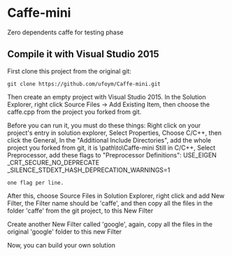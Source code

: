 # Caffe-mini
Zero dependents caffe for testing phase

## Compile it with Visual Studio 2015
First clone this project from the original git:

    git clone https://github.com/ufoym/Caffe-mini.git

Then create an empty project with Visual Studio 2015. In the Solution Explorer, right click Source Files -> Add Existing Item, then choose the caffe.cpp from the project you forked from git.

Before you can run it, you must do these things:
    Right click on your project's entry in solution explorer,
    Select Properties,
	Choose C/C++, then click the General,
	In the "Additional Include Directories", add the whole project you forked from git, it is \path\to\Caffe-mini
	Still in C/C++, Select Preprocessor,
    add these flags to "Preprocessor Definitions":
        USE_EIGEN
        _CRT_SECURE_NO_DEPRECATE
        _SILENCE_STDEXT_HASH_DEPRECATION_WARNINGS=1
        
    one flag per line.
	
After this, choose Source Files in Solution Explorer, right click and add New Filter, the Filter name should be 'caffe', and then copy all the files in the folder 'caffe' from the git project, to this New Filter

Create another New Filter called 'google', again, copy all the files in the original 'google' folder to this new Filter

Now, you can build your own solution
	

